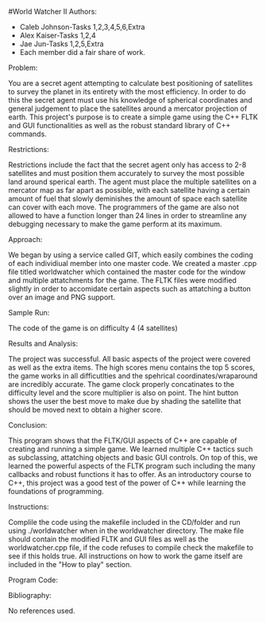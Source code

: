 #World Watcher II
Authors:
* Caleb Johnson-Tasks 1,2,3,4,5,6,Extra
* Alex Kaiser-Tasks 1,2,4
* Jae Jun-Tasks 1,2,5,Extra
* Each member did a fair share of work.

Problem:

You are a secret agent attempting to calculate best positioning of satellites to survey the planet in its entirety with the most efficiency. In order to do this the secret agent must use his knowledge of spherical coordinates and general judgement to place the satellites around a mercator projection of earth. This project's purpose is to create a simple game using the C++ FLTK and GUI functionalities as well as the robust standard library of C++ commands.

Restrictions:

Restrictions include the fact that the secret agent only has access to 2-8 satellites and must position them accurately to survey the most possible land around sperical earth. The agent must place the multiple satellites on a mercator map as far apart as possible, with each satellite having a certain amount of fuel that slowly deminishes the amount of space each satellite can cover with each move. The programmers of the game are also not allowed to have a function longer than 24 lines in order to streamline any debugging necessary to make the game perform at its maximum.

Approach:

We began by using a service called GIT, which easily combines the coding of each individiual member into one master code. We created a master .cpp file titled worldwatcher which contained the master code for the window and multiple attatchments for the game. The FLTK files were modified slightly in order to accomidate certain aspects such as attatching a button over an image and PNG support.

Sample Run:

The code of the game is on difficulty 4 (4 satellites)


Results and Analysis:

The project was successful. All basic aspects of the project were covered as well as the extra items. The high scores menu contains the top 5 scores, the game works in all difficutlties and the spehrical coordinates/wraparound are incredibly accurate. The game clock properly concatinates to the difficulty level and the score multiplier is also on point. The hint button shows the user the best move to make due by shading the satellite that should be moved next to obtain a higher score. 

Conclusion:

This program shows that the FLTK/GUI aspects of C++ are capable of creating and running a simple game. We learned multiple C++ tactics such as subclassing, attatching objects and basic GUI controls. On top of this, we learned the powerful aspects of the FLTK program such including the many callbacks and robust functions it has to offer. As an introductory course to C++, this project was a good test of the power of C++ while learning the foundations of programming.

Instructions:

Complile the code using the makefile included in the CD/folder and run using ./worldwatcher when in the worldwatcher directory. The make file should contain the modified FLTK and GUI files as well as the worldwatcher.cpp file, if the code refuses to compile check the makefile to see if this holds true. All instructions on how to work the game itself are included in the "How to play" section.

Program Code:

Bibliography:

No references used.




